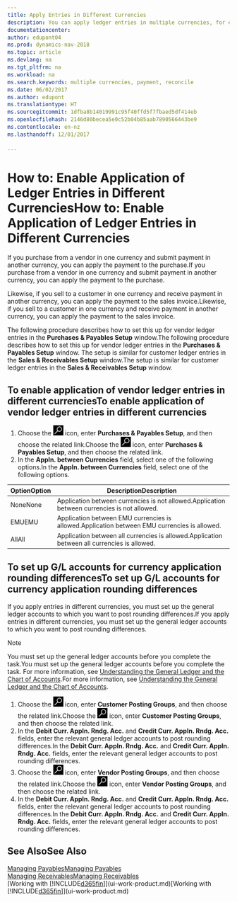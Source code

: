 ```yaml
---
title: Apply Entries in Different Currencies
description: You can apply ledger entries in multiple currencies, for example, if you sell in one currency and receive payment in another.
documentationcenter: 
author: edupont04
ms.prod: dynamics-nav-2018
ms.topic: article
ms.devlang: na
ms.tgt_pltfrm: na
ms.workload: na
ms.search.keywords: multiple currencies, payment, reconcile
ms.date: 06/02/2017
ms.author: edupont
ms.translationtype: HT
ms.sourcegitcommit: 1dfba8b14019991c95f40ffd5f7fbaed5df414eb
ms.openlocfilehash: 2146d80becea5e0c52b04b85aab7890566443be9
ms.contentlocale: en-nz
ms.lasthandoff: 12/01/2017

---
```

# <a name="how-to-enable-application-of-ledger-entries-in-different-currencies"></a><span data-ttu-id="906bb-103">How to: Enable Application of Ledger Entries in Different Currencies</span><span class="sxs-lookup"><span data-stu-id="906bb-103">How to: Enable Application of Ledger Entries in Different Currencies</span></span>
<span data-ttu-id="906bb-104">If you purchase from a vendor in one currency and submit payment in another currency, you can apply the payment to the purchase.</span><span class="sxs-lookup"><span data-stu-id="906bb-104">If you purchase from a vendor in one currency and submit payment in another currency, you can apply the payment to the purchase.</span></span>

<span data-ttu-id="906bb-105">Likewise, if you sell to a customer in one currency and receive payment in another currency, you can apply the payment to the sales invoice.</span><span class="sxs-lookup"><span data-stu-id="906bb-105">Likewise, if you sell to a customer in one currency and receive payment in another currency, you can apply the payment to the sales invoice.</span></span>

<span data-ttu-id="906bb-106">The following procedure describes how to set this up for vendor ledger entries in the **Purchases & Payables Setup** window.</span><span class="sxs-lookup"><span data-stu-id="906bb-106">The following procedure describes how to set this up for vendor ledger entries in the **Purchases & Payables Setup** window.</span></span> <span data-ttu-id="906bb-107">The setup is similar for customer ledger entries in the **Sales & Receivables Setup** window.</span><span class="sxs-lookup"><span data-stu-id="906bb-107">The setup is similar for customer ledger entries in the **Sales & Receivables Setup** window.</span></span>

## <a name="to-enable-application-of-vendor-ledger-entries-in-different-currencies"></a><span data-ttu-id="906bb-108">To enable application of vendor ledger entries in different currencies</span><span class="sxs-lookup"><span data-stu-id="906bb-108">To enable application of vendor ledger entries in different currencies</span></span>
1. <span data-ttu-id="906bb-109">Choose the ![Search for Page or Report](media/ui-search/search_small.png "Search for Page or Report icon") icon, enter **Purchases & Payables Setup**, and then choose the related link.</span><span class="sxs-lookup"><span data-stu-id="906bb-109">Choose the ![Search for Page or Report](media/ui-search/search_small.png "Search for Page or Report icon") icon, enter **Purchases & Payables Setup**, and then choose the related link.</span></span>
2. <span data-ttu-id="906bb-110">In the **Appln. between Currencies** field, select one of the following options.</span><span class="sxs-lookup"><span data-stu-id="906bb-110">In the **Appln. between Currencies** field, select one of the following options.</span></span>

| <span data-ttu-id="906bb-111">Option</span><span class="sxs-lookup"><span data-stu-id="906bb-111">Option</span></span> | <span data-ttu-id="906bb-112">Description</span><span class="sxs-lookup"><span data-stu-id="906bb-112">Description</span></span> |
| --- | --- |
| <span data-ttu-id="906bb-113">None</span><span class="sxs-lookup"><span data-stu-id="906bb-113">None</span></span> |<span data-ttu-id="906bb-114">Application between currencies is not allowed.</span><span class="sxs-lookup"><span data-stu-id="906bb-114">Application between currencies is not allowed.</span></span> |
| <span data-ttu-id="906bb-115">EMU</span><span class="sxs-lookup"><span data-stu-id="906bb-115">EMU</span></span> |<span data-ttu-id="906bb-116">Application between EMU currencies is allowed.</span><span class="sxs-lookup"><span data-stu-id="906bb-116">Application between EMU currencies is allowed.</span></span> |
| <span data-ttu-id="906bb-117">All</span><span class="sxs-lookup"><span data-stu-id="906bb-117">All</span></span> |<span data-ttu-id="906bb-118">Application between all currencies is allowed.</span><span class="sxs-lookup"><span data-stu-id="906bb-118">Application between all currencies is allowed.</span></span> |

## <a name="to-set-up-gl-accounts-for-currency-application-rounding-differences"></a><span data-ttu-id="906bb-119">To set up G/L accounts for currency application rounding differences</span><span class="sxs-lookup"><span data-stu-id="906bb-119">To set up G/L accounts for currency application rounding differences</span></span>  
<span data-ttu-id="906bb-120">If you apply entries in different currencies, you must set up the general ledger accounts to which you want to post rounding differences.</span><span class="sxs-lookup"><span data-stu-id="906bb-120">If you apply entries in different currencies, you must set up the general ledger accounts to which you want to post rounding differences.</span></span>  

> [!NOTE]  
>  <span data-ttu-id="906bb-121">You must set up the general ledger accounts before you complete the task.</span><span class="sxs-lookup"><span data-stu-id="906bb-121">You must set up the general ledger accounts before you complete the task.</span></span> <span data-ttu-id="906bb-122">For more information, see [Understanding the General Ledger and the Chart of Accounts](finance-general-ledger.md).</span><span class="sxs-lookup"><span data-stu-id="906bb-122">For more information, see [Understanding the General Ledger and the Chart of Accounts](finance-general-ledger.md).</span></span>

1. <span data-ttu-id="906bb-123">Choose the ![Search for Page or Report](media/ui-search/search_small.png "Search for Page or Report icon") icon, enter **Customer Posting Groups**, and then choose the related link.</span><span class="sxs-lookup"><span data-stu-id="906bb-123">Choose the ![Search for Page or Report](media/ui-search/search_small.png "Search for Page or Report icon") icon, enter **Customer Posting Groups**, and then choose the related link.</span></span>  
2. <span data-ttu-id="906bb-124">In the **Debit Curr. Appln. Rndg. Acc.** and **Credit Curr. Appln. Rndg. Acc.** fields, enter the relevant general ledger accounts to post rounding differences.</span><span class="sxs-lookup"><span data-stu-id="906bb-124">In the **Debit Curr. Appln. Rndg. Acc.** and **Credit Curr. Appln. Rndg. Acc.** fields, enter the relevant general ledger accounts to post rounding differences.</span></span>  
3. <span data-ttu-id="906bb-125">Choose the ![Search for Page or Report](media/ui-search/search_small.png "Search for Page or Report icon") icon, enter **Vendor Posting Groups**, and then choose the related link.</span><span class="sxs-lookup"><span data-stu-id="906bb-125">Choose the ![Search for Page or Report](media/ui-search/search_small.png "Search for Page or Report icon") icon, enter **Vendor Posting Groups**, and then choose the related link.</span></span>  
4. <span data-ttu-id="906bb-126">In the **Debit Curr. Appln. Rndg. Acc.** and **Credit Curr. Appln. Rndg. Acc.** fields, enter the relevant general ledger accounts to post rounding differences.</span><span class="sxs-lookup"><span data-stu-id="906bb-126">In the **Debit Curr. Appln. Rndg. Acc.** and **Credit Curr. Appln. Rndg. Acc.** fields, enter the relevant general ledger accounts to post rounding differences.</span></span>  

## <a name="see-also"></a><span data-ttu-id="906bb-127">See Also</span><span class="sxs-lookup"><span data-stu-id="906bb-127">See Also</span></span>
[<span data-ttu-id="906bb-128">Managing Payables</span><span class="sxs-lookup"><span data-stu-id="906bb-128">Managing Payables</span></span>](payables-manage-payables.md)  
[<span data-ttu-id="906bb-129">Managing Receivables</span><span class="sxs-lookup"><span data-stu-id="906bb-129">Managing Receivables</span></span>](receivables-manage-receivables.md)  
<span data-ttu-id="906bb-130">[Working with [!INCLUDE[d365fin](includes/d365fin_md.md)]](ui-work-product.md)</span><span class="sxs-lookup"><span data-stu-id="906bb-130">[Working with [!INCLUDE[d365fin](includes/d365fin_md.md)]](ui-work-product.md)</span></span>


